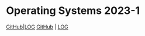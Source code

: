 # Operating Systems 2023-1
[GitHub](https://github.com/PatrickAlexander10/os231)|[LOG](https://patrickalexander10.github.io/os231/TXT/mylog.txt)
[GitHub](https://github.com/PatrickAlexander10/os231) | [LOG](TXT/mylog.txt)
